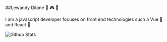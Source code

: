 ##Lewandy Dilone 🏀 🎮 🎵

I am a javascript developer focuses on front end technologies such a Vue 💚 and React 💙

![Github Stats](https://github-readme-stats.vercel.app/api?username=lewandy)



